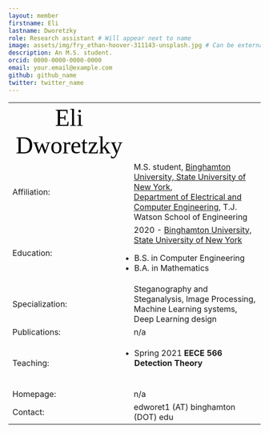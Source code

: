 ```yaml
---
layout: member
firstname: Eli
lastname: Dworetzky
role: Research assistant # Will appear next to name
image: assets/img/fry_ethan-hoover-311143-unsplash.jpg # Can be external link
description: An M.S. student.
orcid: 0000-0000-0000-0000
email: your.email@example.com
github: github_name
twitter: twitter_name
---
```


<table width="100%">
	<tr align="center">
		<!--<td class="foto"><img src="images/Yassine_Yousfi_LRES_cropped.jpg" width="200" alt="Dworetzky"/></td> <!-- insert your picture file name -->
		<td class="name"><font face="ZapfDingbats" color="black" size=18>Eli Dworetzky</font> </td> <!-- I will replace this with your name -->
	</tr>
	<tr class="list">
		<td class="list_left">Affiliation:</td>
		<td class="list_right">
			M.S. student, <a href="http://www.binghamton.edu">Binghamton University, State University of New York</a>, </br><a href="http://ece.binghamton.edu">Department of Electrical and Computer Engineering</a>, T.J. Watson School of Engineering
		</td>
	</tr>
	<tr class="list">
		<td class="list_left">Education:</td>
		<td class="list_right">
			2020 - <a href="http://www.binghamton.edu">Binghamton University, State University of New York</a><br />
			<ul class="top" style="padding-left: 1px;">
			<li>
				B.S. in Computer Engineering
			</li>
			<li>
				B.A. in Mathematics 
			</li>
		</td>
	</tr>
	<tr class="list">
		<td class="list_left">Specialization:</td>
		<td class="list_right">
                    Steganography and Steganalysis, Image Processing, Machine Learning systems, Deep Learning design
		</td>
	</tr>
	<tr class="list">
		<td class="list_left">Publications:</td>
		<td class="list_right">
		n/a
		<!--
		<b>2021</b><br />
		<ul class="top" style="padding-left: 1px;">
		<li>
			<b>How to Pretrain for Steganalysis</b>, J. Butora, Y. Yousfi, J. Fridrich, <i>9th IH&MMSec. Workshop, Brussels, Belgium, June 22-25, 2021.</i>
			<br /><a href="http://www.ws.binghamton.edu/fridrich/Research/IN-pretraining-6.pdf"><img src="images/pdf2.gif" alt="pdf"/>[pdf]</a>
		</li><br />
		<li>
			<b>Improving EfficientNet for JPEG Steganalysis</b>, Y. Yousfi, J. Butora, J. Fridrich, C. F. Tsang, <i>9th IH&MMSec. Workshop, Brussels, Belgium, June 22-25, 2021.</i>
			<br /><a href="http://www.ws.binghamton.edu/fridrich/Research/11_SURGERIES_v8_preprint.pdf"><img src="images/pdf2.gif" alt="pdf"/>[pdf]</a>
		</li><br /></ul>
			<b>2020</b><br />
		<ul class="top" style="padding-left: 1px;">
		<li>
			<b>ImageNet Pre-trained CNN Models for JPEG Steganalysis</b>, Y. Yousfi, J. Butora, J. Fridrich, E. Khvedchenya <i>IEEE WIFS, New York, NY, December 6-11, 2020.</i>
			<br /><a href="http://www.ws.binghamton.edu/fridrich/Research/Alaska-2-Revised.pdf"><img src="images/pdf2.gif" alt="pdf"/>[pdf]</a>
			<br /><font color="red">2nd place at the ALASKA II steganalysis kaggle</font>
		</li><br />
		<li>
			<b>Successive Information Bottleneck and applications in Deep Learning</b>, Y. Yousfi, E. Akyol <i>ASILOMAR Conference on Signals, Systems and Computers 2020.</i>
			<br /><a href="https://yassineyousfi.github.io/assets/pdf/asilomar_20_preprint.pdf"><img src="images/pdf2.gif" alt="pdf"/>[pdf]</a>
		</li><br /> -->
		</ul>
		</td>
	</tr>
	<tr class="list">
		<td class="list_left">Teaching:</td>		
		<td class="list_right">
		<ul class="top" style="padding-left: 1px;">
		<li>
			Spring 2021 <b>EECE 566 Detection Theory</b>
		</li><br />
	<tr class="list">
		<td class="list_left">Homepage:</td>		
		<td class="list_right">n/a</td>
	<tr class="list">	
		<td class="list_left">Contact:</td>
		<td class="list_right">edworet1 (AT) binghamton (DOT) edu</td>
	</tr>

</table>